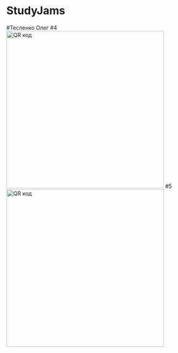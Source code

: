 # StudyJams
#Тесленко Олег
#4
<a href="http://qrcoder.ru" target="_blank"><img src="http://qrcoder.ru/code/?https%3A%2F%2Fdrive.google.com%2Fopen%3Fid%3D0B9ch6osjnAxaTkZidlRWSWkzZjg&10&0" width="410" height="410" border="0" title="QR код"></a>
#5
<a href="http://qrcoder.ru" target="_blank"><img src="http://qrcoder.ru/code/?https%3A%2F%2Fdrive.google.com%2Fopen%3Fid%3D0B9ch6osjnAxaVlIwSlQzbnhHUVU&10&0" width="410" height="410" border="0" title="QR код"></a>
